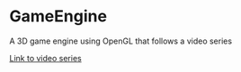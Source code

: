# GameEngine
A 3D game engine using OpenGL that follows a video series

[Link to video series](https://www.youtube.com/playlist?list=PLRIWtICgwaX0u7Rf9zkZhLoLuZVfUksDP)
